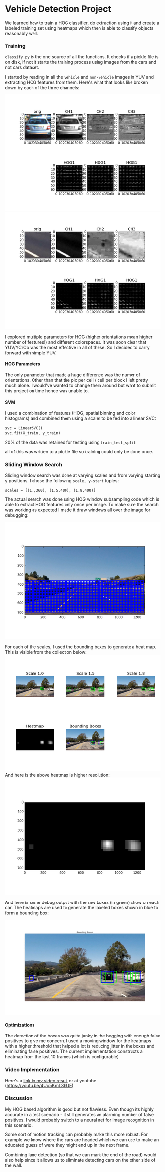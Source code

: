 # Vehicle Detection Project

We learned how to train a HOG classifier, do extraction using it and create a labeled training set using heatmaps which then is able to classify objects reasonably well.

[//]: # (Image References)
[image1]: ./output_images/car-train-yuv.png
[image2]: ./output_images/not-car-train-yuv.png
[image3]: ./output_images/allwindows.png
[image4]: ./output_images/scalingwindow.png
[image5]: ./output_images/heatmap.png
[image6]: ./output_images/allboxes.png
[video1]: ./project_output_yuv.mp4

### Training

`classify.py` is the one source of all the functions. It checks if a pickle file is on disk, if not it starts the training process using images from the cars and not cars dataset.

I started by reading in all the `vehicle` and `non-vehicle` images in YUV and extracting HOG features from them. Here's what that looks like broken down by each of the three channels:

![image1]
![image2]

I explored multiple parameters for HOG (higher orientations mean higher number of features!) and different colorspaces. It was soon clear that YUV/YCrCb was the most effective in all of these. So I decided to carry forward with simple YUV.

#### HOG Parameters
The only parameter that made a huge difference was the numer of orientations. Other than that the pix per cell / cell per block I left pretty much alone. I would've wanted to change them around but want to submit this project on time hence was unable to.

#### SVM
I used a combination of features (HOG, spatial binning and color histograms) and combined them using a scaler to be fed into a linear SVC:
```
svc = LinearSVC()
svc.fit(X_train, y_train)
```

20% of the data was retained for testing using `train_test_split`

all of this was written to a pickle file so training could only be done once.

### Sliding Window Search
Sliding window search was done at varying scales and from varying starting y positions. I chose the following `scale, y-start` tuples:
```
scales = [(1.,360), (1.5,400), (1.8,400)]
```
The actual search was done using HOG window subsampling code which is able to extract HOG features only once per image. To make sure the search was working as expected I made it draw windows all over the image for debugging:

![image3]

For each of the scales, I used the bounding boxes to generate a heat map. This is visible from the collection below:
![image4]
And here is the above heatmap is higher resolution:
![image5]

And here is some debug output with the raw boxes (in green) show on each car. The heatmaps are used to generate the labeled boxes shown in blue to form a bounding box:

![image6]

#### Optimizations
The detection of the boxes was quite janky in the begging with enough false positives to give me concern. I used a moving window for the heatmaps with a higher threshold that helped a lot is reducing jitter in the boxes and eliminating false positives. The current implementation constructs a heatmap from the last 10 frames (which is configurable)

### Video Implementation

Here's a [link to my video result](./project_output_yuv.mp4) or at youtube (https://youtu.be/4Uo5KmL3hUE)


### Discussion
My HOG based algorithm is good but not flawless. Even though its highly accurate in a test scenario - it still generates an alarming number of false positives. I would probably switch to a neural net for image recognition in this scenario.

Some sort of motion tracking can probably make this more robust. For example we know where the cars are headed which we can use to make an educated guess of were they might end up in the next frame. 

Combining lane detection (so that we can mark the end of the road) would also help since it allows us to eliminate detecting cars on the other side of the wall.
